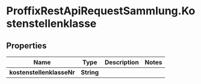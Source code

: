 # ProffixRestApiRequestSammlung.Kostenstellenklasse

## Properties
Name | Type | Description | Notes
------------ | ------------- | ------------- | -------------
**kostenstellenklasseNr** | **String** |  | 



